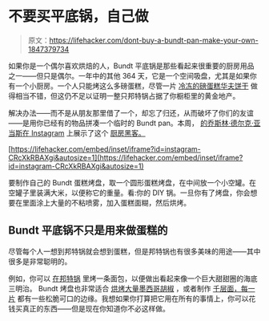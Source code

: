 # 不要买平底锅，自己做

> 原文：<https://lifehacker.com/dont-buy-a-bundt-pan-make-your-own-1847379734>

如果你是一个偶尔喜欢烘焙的人，Bundt 平底锅是那些看起来很重要的厨房用品之一——但只是偶尔。一年中的其他 364 天，它是一个空间吸盘，尤其是如果你有一个小厨房。一个人只能烤这么多磅蛋糕，尽管一片 [冷冻的磅蛋糕华夫饼干](https://lifehacker.com/you-should-waffle-slices-of-frozen-pound-cake-1844357285) 做得相当不错，但这仍不足以证明一整只邦特锅占据了你橱柜里的黄金地产。



解决办法——而不是从朋友那里借了一个，却忘了归还，从而破坏了你们的友谊——是用你已经有的物品拼凑一个临时的 Bundt pan。本周， [的乔斯林·德尔克·亚当斯在 Instagram](https://grandbaby-cakes.com/about/) 上展示了这个 [厨房黑客。](https://www.instagram.com/p/CRcXkRBAXgi/)

 [https://lifehacker.com/embed/inset/iframe?id=instagram-CRcXkRBAXgi&autosize=1](https://lifehacker.com/embed/inset/iframe?id=instagram-CRcXkRBAXgi&autosize=1) 

要制作自己的 Bundt 蛋糕烤盘，取一个圆形蛋糕烤盘，在中间放一个小空罐。在空罐子里装满大米，以便称它的重量。看:你的 DIY 锅。一旦你有了烤盘，你会想要在里面涂上大量的不粘喷雾，加入蛋糕面糊，然后烘烤。

## Bundt 平底锅不只是用来做蛋糕的

尽管每个人一想到邦特锅就会想到蛋糕，但是邦特锅也有很多美味的用途——其中很多是非常聪明的。

例如，你可以 [在邦特锅](https://4sonrus.com/cold-cut-bundt-pan-sub-sandwich/) 里烤一条面包，以便做出看起来像一个巨大甜甜圈的海底三明治。 Bundt 烤盘也非常适合 [烘烤大量墨西哥胡椒](https://www.tasteofhome.com/collection/bundt-pan-uses/) ，或者制作 [千层面，每一片](https://jamiegeller.com/recipes/bundt-pan-lasagna/) 都有一些松脆可口的边缘。我想如果你打算把它用在所有的事情上，你可以花钱买真正的东西——但是现在你知道你不必这样做。